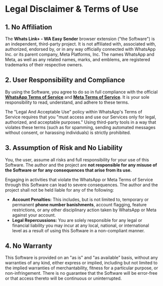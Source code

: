 # Legal Disclaimer & Terms of Use

## 1. No Affiliation

The **Whats Link+ - WA Easy Sender** browser extension ("the Software") is an independent, third-party project. It is not affiliated with, associated with, authorized, endorsed by, or in any way officially connected with WhatsApp Inc. or its parent company, Meta Platforms, Inc. The names WhatsApp and Meta, as well as any related names, marks, and emblems, are registered trademarks of their respective owners.

## 2. User Responsibility and Compliance

By using the Software, you agree to do so in full compliance with the official **[WhatsApp Terms of Service](https://www.whatsapp.com/legal/terms-of-service)** and **[Meta Terms of Service](https://www.meta.com/legal/terms/)**. It is your sole responsibility to read, understand, and adhere to these terms.

The "Legal And Acceptable Use" policy within WhatsApp's Terms of Service requires that you "must access and use our Services only for legal, authorized, and acceptable purposes." Using third-party tools in a way that violates these terms (such as for spamming, sending automated messages without consent, or harassing individuals) is strictly prohibited.

## 3. Assumption of Risk and No Liability

You, the user, assume all risks and full responsibility for your use of this Software. The author and the project are **not responsible for any misuse of the Software or for any consequences that arise from its use.**

Engaging in activities that violate the WhatsApp or Meta Terms of Service through this Software can lead to severe consequences. The author and the project shall not be held liable for any of the following:

* **Account Penalties:** This includes, but is not limited to, temporary or permanent **phone number banishments**, account flagging, feature restrictions, or any other disciplinary action taken by WhatsApp or Meta against your account.
* **Legal Repercussions:** You are solely responsible for any legal or financial liability you may incur at any local, national, or international level as a result of using this Software in a non-compliant manner.

## 4. No Warranty

This Software is provided on an "as is" and "as available" basis, without any warranties of any kind, either express or implied, including but not limited to the implied warranties of merchantability, fitness for a particular purpose, or non-infringement. There is no guarantee that the Software will be error-free or that access thereto will be continuous or uninterrupted.